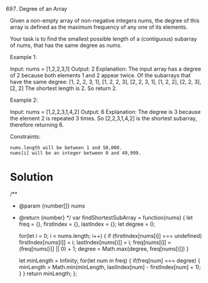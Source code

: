 697. Degree of an Array

Given a non-empty array of non-negative integers nums, the degree of this array is defined as the maximum frequency of any one of its elements.

Your task is to find the smallest possible length of a (contiguous) subarray of nums, that has the same degree as nums.

 

Example 1:

Input: nums = [1,2,2,3,1]
Output: 2
Explanation: 
The input array has a degree of 2 because both elements 1 and 2 appear twice.
Of the subarrays that have the same degree:
[1, 2, 2, 3, 1], [1, 2, 2, 3], [2, 2, 3, 1], [1, 2, 2], [2, 2, 3], [2, 2]
The shortest length is 2. So return 2.

Example 2:

Input: nums = [1,2,2,3,1,4,2]
Output: 6
Explanation: 
The degree is 3 because the element 2 is repeated 3 times.
So [2,2,3,1,4,2] is the shortest subarray, therefore returning 6.

 

Constraints:

    nums.length will be between 1 and 50,000.
    nums[i] will be an integer between 0 and 49,999.

# Solution

/**
 * @param {number[]} nums
 * @return {number}
 */
var findShortestSubArray = function(nums) {
    let freq = {}, firstIndex = {}, lastIndex = {};
    let degree = 0;

    for(let i = 0; i < nums.length; i++) {
        if (firstIndex[nums[i]] === undefined) firstIndex[nums[i]] = i;
        lastIndex[nums[i]] = i;
        freq[nums[i]] = (freq[nums[i]] || 0) + 1;
        degree = Math.max(degree, freq[nums[i]])
    }

    let minLength = Infinity;
    for(let num in freq) {
        if(freq[num] === degree) {
            minLength = Math.min(minLength, lastIndex[num] - firstIndex[num] + 1);
        }
    }
    return minLength;
};
